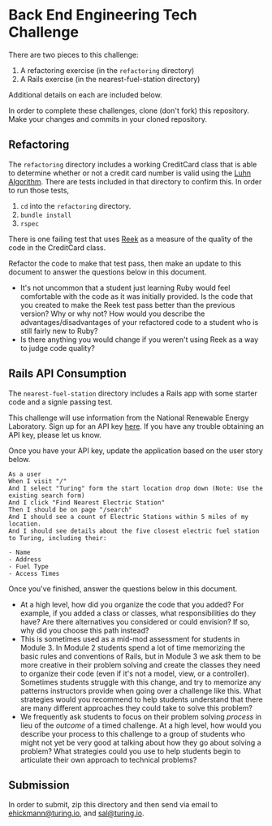 # Back End Engineering Tech Challenge

There are two pieces to this challenge:

1. A refactoring exercise (in the `refactoring` directory)
1. A Rails exercise (in the nearest-fuel-station directory)

Additional details on each are included below.

In order to complete these challenges, clone (don't fork) this repository. Make your changes and commits in your cloned repository.

## Refactoring

The `refactoring` directory includes a working CreditCard class that is able to determine whether or not a credit card number is valid using the [Luhn Algorithm](https://en.wikipedia.org/wiki/Luhn_algorithm). There are tests included in that directory to confirm this. In order to run those tests,

1. `cd` into the `refactoring` directory.
1. `bundle install`
1. `rspec`

There is one failing test that uses [Reek](https://github.com/troessner/reek) as a measure of the quality of the code in the CreditCard class.

Refactor the code to make that test pass, then make an update to this document to answer the questions below in this document.

* It's not uncommon that a student just learning Ruby would feel comfortable with the code as it was initially provided. Is the code that you created to make the Reek test pass better than the previous version? Why or why not? How would you describe the advantages/disadvantages of your refactored code to a student who is still fairly new to Ruby?
* Is there anything you would change if you weren't using Reek as a way to judge code quality?

## Rails API Consumption

The `nearest-fuel-station` directory includes a Rails app with some starter code and a signle passing test.

This challenge will use information from the National Renewable Energy Laboratory. Sign up for an API key [here](https://developer.nrel.gov/signup/). If you have any trouble obtaining an API key, please let us know.

Once you have your API key, update the application based on the user story below.

```
As a user
When I visit "/"
And I select "Turing" form the start location drop down (Note: Use the existing search form)
And I click "Find Nearest Electric Station"
Then I should be on page "/search"
And I should see a count of Electric Stations within 5 miles of my location.
And I should see details about the five closest electric fuel station to Turing, including their:

- Name
- Address
- Fuel Type
- Access Times
```

Once you've finished, answer the questions below in this document.

* At a high level, how did you organize the code that you added? For example, if you added a class or classes, what responsibilities do they have? Are there alternatives you considered or could envision? If so, why did you choose this path instead?
* This is sometimes used as a mid-mod assessment for students in Module 3. In Module 2 students spend a lot of time memorizing the basic rules and conventions of Rails, but in Module 3 we ask them to be more creative in their problem solving and create the classes they need to organize their code (even if it's not a model, view, or a controller). Sometimes students struggle with this change, and try to memorize any patterns instructors provide when going over a challenge like this. What strategies would you recommend to help students understand that there are many different approaches they could take to solve this problem?
* We frequently ask students to focus on their problem solving *process* in lieu of the *outcome* of a timed challenge. At a high level, how would you describe your process to this challenge to a group of students who might not yet be very good at talking about how they go about solving a problem? What strategies could you use to help students begin to articulate their own approach to technical problems?

## Submission

In order to submit, zip this directory and then send via email to ehickmann@turing.io, and sal@turing.io.

